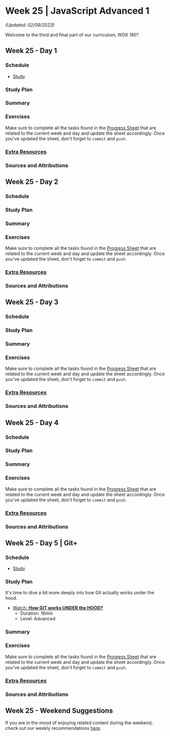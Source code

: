 # Week 25 | JavaScript Advanced 1

_(Updated: 02/09/2023)_

Welcome to the third and final part of our curriculum, WDX 180°.

## Week 25 - Day 1

  ### Schedule

  - [Study](#study-plan)

  ### Study Plan

  ### Summary

  ### Exercises

  Make sure to complete all the tasks found in the [Progress Sheet](../../user/progress.draft.[60|120|180].csv) that are related to the current week and day and update the sheet accordingly. Once you've updated the sheet, don't forget to `commit` and `push`.
  
  ### [Extra Resources](EXTRAS.md#)

  ### Sources and Attributions

## Week 25 - Day 2

  ### Schedule

  ### Study Plan

  ### Summary

  ### Exercises

  Make sure to complete all the tasks found in the [Progress Sheet](../../user/progress.draft.[60|120|180].csv) that are related to the current week and day and update the sheet accordingly. Once you've updated the sheet, don't forget to `commit` and `push`.
  
  ### [Extra Resources](EXTRAS.md#)

  ### Sources and Attributions

## Week 25 - Day 3

  ### Schedule

  ### Study Plan

  ### Summary

  ### Exercises

  Make sure to complete all the tasks found in the [Progress Sheet](../../user/progress.draft.[60|120|180].csv) that are related to the current week and day and update the sheet accordingly. Once you've updated the sheet, don't forget to `commit` and `push`.
  
  ### [Extra Resources](EXTRAS.md#)

  ### Sources and Attributions

## Week 25 - Day 4

  ### Schedule

  ### Study Plan

  ### Summary

  ### Exercises

  Make sure to complete all the tasks found in the [Progress Sheet](../../user/progress.draft.[60|120|180].csv) that are related to the current week and day and update the sheet accordingly. Once you've updated the sheet, don't forget to `commit` and `push`.
  
  ### [Extra Resources](EXTRAS.md#)

  ### Sources and Attributions

## Week 25 - Day 5 | Git+

  ### Schedule

  - [Study](#study-plan-4)

  ### Study Plan

  It's time to dive a bit more deeply into how Git actually works under the hood.

  - [Watch: **How GIT works UNDER the HOOD?**](https://www.youtube.com/watch?v=RxHJdapz2p0)
    - Duration: 16min
    - Level: Advanced

  ### Summary

  ### Exercises

  Make sure to complete all the tasks found in the [Progress Sheet](../../user/progress.draft.[60|120|180].csv) that are related to the current week and day and update the sheet accordingly. Once you've updated the sheet, don't forget to `commit` and `push`.
  
  ### [Extra Resources](EXTRAS.md#)

  ### Sources and Attributions

## Week 25 - Weekend Suggestions

If you are in the mood of enjoying related content during the weekend, check out our weekly recommendations [here](WEEKEND.md).